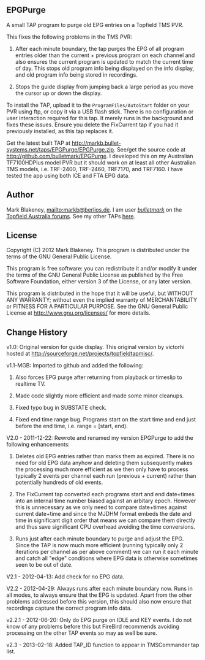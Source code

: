 ## EPGPurge

A small TAP program to purge old EPG entries on a Topfield TMS PVR.

This fixes the following problems in the TMS PVR:

1. After each minute boundary, the tap purges the EPG of all program
   entries older than the current + previous program on each channel and
   also ensures the current program is updated to match the current time
   of day. This stops old program info being displayed on the info
   display, and old program info being stored in recordings.

2. Stops the guide display from jumping back a large period as you move
   the cursor up or down the display.

To install the TAP, upload it to the `ProgramFiles/AutoStart` folder on
your PVR using ftp, or copy it via a USB flash stick. There is no
configuration or user interaction required for this tap. It merely runs
in the background and fixes these issues. Ensure you delete the
FixCurrent tap if you had it previously installed, as this tap replaces
it.

Get the latest built TAP at
<http://markb.bullet-systems.net/taps/EPGPurge/EPGPurge.zip>. See/get the
source code at <http://github.com/bulletmark/EPGPurge>. I developed this
on my Australian TF7100HDPlus model PVR but it should work on at least
all other Australian TMS models, i.e. TRF-2400, TRF-2460, TRF7170, and
TRF7160. I have tested the app using both ICE and FTA EPG data.

## Author

Mark Blakeney, <mailto:markb@berlios.de>. I am user
[_bulletmark_](http://topfield.forumchitchat.com/profile/4294063) on the
[Topfield Australia forums](http://topfield.forumchitchat.com/).
See my other TAPs [here](http://markb.bullet-systems.net/).

## License

Copyright (C) 2012 Mark Blakeney. This program is distributed under the
terms of the GNU General Public License.

This program is free software: you can redistribute it and/or modify it
under the terms of the GNU General Public License as published by the
Free Software Foundation, either version 3 of the License, or any later
version.

This program is distributed in the hope that it will be useful, but
WITHOUT ANY WARRANTY; without even the implied warranty of
MERCHANTABILITY or FITNESS FOR A PARTICULAR PURPOSE. See the GNU General
Public License at <http://www.gnu.org/licenses/> for more details.

## Change History

v1.0: Original version for guide display. This original version by
victorhi hosted at <http://sourceforge.net/projects/topfieldtapmisc/>.

v1.1-MGB: Imported to github and added the following:

1. Also forces EPG purge after returning from playback or timeslip to
   realtime TV.

2. Made code slightly more efficient and made some minor cleanups.

3. Fixed typo bug in SUBSTATE check.

4. Fixed end time range bug. Programs start on the start time and end
   just before the end time, i.e. range = [start, end).

V2.0 - 2011-12-22: Rewrote and renamed my version EPGPurge to add the
following enhancements:

1. Deletes old EPG entries rather than marks them as expired. There is
   no need for old EPG data anyhow and deleting them subsequently makes
   the processing much more efficient as we then only have to process
   typically 2 events per channel each run (previous + current) rather
   than potentially hundreds of old events.

2. The FixCurrent tap converted each programs start and end date+times
   into an internal time number biased against an arbitary epoch.
   However this is unnecessary as we only need to compare date+times
   against current date+time and since the MJDHM format embeds the date
   and time in significant digit order that means we can compare them
   directly and thus save significant CPU overhead avoiding the time
   conversions.

3. Runs just after each minute boundary to purge and adjust the EPG.
   Since the TAP is now much more efficient (running typically only
   2 iterations per channel as per above comment) we can run it each
   minute and catch all "edge" conditions where EPG data is otherwise
   sometimes seen to be out of date.

V2.1 - 2012-04-13: Add check for no EPG data.

V2.2 - 2012-04-29: Always runs after each minute boundary now.
  Runs in all modes, to always ensure that the EPG is updated. Apart from the
  other problems addressed before this version, this should also
  now ensure that recordings capture the correct program info data.

v2.2.1 - 2012-06-20: Only do EPG purge on IDLE and KEY events.
  I do not know of any problems before this but FireBird recommends
  avoiding processing on the other TAP events so may as well be sure.

v2.3 - 2013-02-18: Added TAP_ID function to appear in TMSCommander tap list.

<!-- vim: se ai syn=markdown: -->
